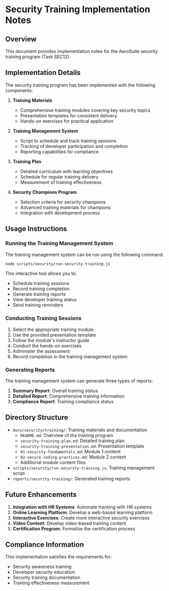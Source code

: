 # Security Training Implementation Notes

## Overview

This document provides implementation notes for the AeroSuite security training program (Task SEC12).

## Implementation Details

The security training program has been implemented with the following components:

1. **Training Materials**
   - Comprehensive training modules covering key security topics
   - Presentation templates for consistent delivery
   - Hands-on exercises for practical application

2. **Training Management System**
   - Script to schedule and track training sessions
   - Tracking of developer participation and completion
   - Reporting capabilities for compliance

3. **Training Plan**
   - Detailed curriculum with learning objectives
   - Schedule for regular training delivery
   - Measurement of training effectiveness

4. **Security Champions Program**
   - Selection criteria for security champions
   - Advanced training materials for champions
   - Integration with development process

## Usage Instructions

### Running the Training Management System

The training management system can be run using the following command:

```bash
node scripts/security/run-security-training.js
```

This interactive tool allows you to:
- Schedule training sessions
- Record training completion
- Generate training reports
- View developer training status
- Send training reminders

### Conducting Training Sessions

1. Select the appropriate training module
2. Use the provided presentation template
3. Follow the module's instructor guide
4. Conduct the hands-on exercises
5. Administer the assessment
6. Record completion in the training management system

### Generating Reports

The training management system can generate three types of reports:
1. **Summary Report**: Overall training status
2. **Detailed Report**: Comprehensive training information
3. **Compliance Report**: Training compliance status

## Directory Structure

- `docs/security/training/`: Training materials and documentation
  - `README.md`: Overview of the training program
  - `security-training-plan.md`: Detailed training plan
  - `security-training-presentation.md`: Presentation template
  - `01-security-fundamentals.md`: Module 1 content
  - `02-secure-coding-practices.md`: Module 2 content
  - Additional module content files
- `scripts/security/run-security-training.js`: Training management script
- `reports/security-training/`: Generated training reports

## Future Enhancements

1. **Integration with HR Systems**: Automate tracking with HR systems
2. **Online Learning Platform**: Develop a web-based learning platform
3. **Interactive Exercises**: Create more interactive security exercises
4. **Video Content**: Develop video-based training content
5. **Certification Program**: Formalize the certification process

## Compliance Information

This implementation satisfies the requirements for:
- Security awareness training
- Developer security education
- Security training documentation
- Training effectiveness measurement 